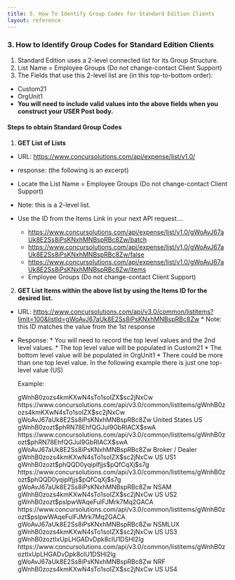 ```yaml
---
title: 3. How To Identify Group Codes for Standard Edition Clients
layout: reference
---
```


### 3. How to Identify Group Codes for Standard Edition Clients

1. Standard Edition uses a 2-level connected list for its Group Structure.
2. List Name = Employee Groups (Do not change-contact Client Support)
3. The Fields that use this 2-level list are (in this top-to-bottom order):
  - Custom21
  - OrgUnit1
  - **You will need to include valid values into the above fields when you construct your USER Post body.**

#### Steps to obtain Standard Group Codes

1.	**GET List of Lists**
  - URL: <https://www.concursolutions.com/api/expense/list/v1.0/>
  -	response:  (the following is an excerpt)
  -	Locate the List Name = Employee Groups (Do not change-contact Client Support)
  -	  Note: this is a 2-level list.
  -	Use the ID from the Items Link in your next API request….

	* <https://www.concursolutions.com/api/expense/list/v1.0/gWoAvJ67aUk8E2Ss8iPsKNxhMNBspRBc8Zw/batch>
	* <https://www.concursolutions.com/api/expense/list/v1.0/gWoAvJ67aUk8E2Ss8iPsKNxhMNBspRBc8Zw/false>
	* <https://www.concursolutions.com/api/expense/list/v1.0/gWoAvJ67aUk8E2Ss8iPsKNxhMNBspRBc8Zw/items>
    * Employee Groups (Do not change-contact Client Support)  



2.	**GET List Items within the above list by using the Items ID for the desired list.**
  -	URL: <https://www.concursolutions.com/api/v3.0/common/listitems?limit=100&listId=gWoAvJ67aUk8E2Ss8iPsKNxhMNBspRBc8Zw>
        *	Note: this ID matches the value from the 1st response
  -	Response:
        *	You will need to record the top level values and the 2nd level values.
        *	The top level value will be populated in Custom21
        *	The bottom level value will be populated in OrgUnit1
        *	There could be more than one top level value. In the following example there is just one top-level value (US)

    Example:

    <ListItems xmlns:xsd="http://www.w3.org/2001/XMLSchema" xmlns:xsi="http://www.w3.org/2001/XMLSchema-instance">
      <Items>
          <ListItem>
            <ID>gWnhB0zozs4kmKXwN4sTo1soIZX$sc2jNxCw</ID>
            <URI>https://www.concursolutions.com/api/v3.0/common/listitems/gWnhB0zozs4kmKXwN4sTo1soIZX$sc2jNxCw</URI>
            <ListID>gWoAvJ67aUk8E2Ss8iPsKNxhMNBspRBc8Zw</ListID>
            <Name>United States</Name>
            <ParentID xsi:nil="true"/>
            <Level1Code>US</Level1Code>
            <Level2Code xsi:nil="true"/>
            <Level3Code xsi:nil="true"/>
            <Level4Code xsi:nil="true"/>
            <Level5Code xsi:nil="true"/>
            <Level6Code xsi:nil="true"/>
            <Level7Code xsi:nil="true"/>
            <Level8Code xsi:nil="true"/>
            <Level9Code xsi:nil="true"/>
            <Level10Code xsi:nil="true"/>
            </ListItem>
            <ListItem>
            <ID>gWnhB0zozt$phRN78EhfQGJul9GbRIACX$swA</ID>
            <URI>https://www.concursolutions.com/api/v3.0/common/listitems/gWnhB0zozt$phRN78EhfQGJul9GbRIACX$swA</URI>
            <ListID>gWoAvJ67aUk8E2Ss8iPsKNxhMNBspRBc8Zw</ListID>
            <Name>Broker / Dealer</Name>
            <ParentID>gWnhB0zozs4kmKXwN4sTo1soIZX$sc2jNxCw</ParentID>
            <Level1Code>US</Level1Code>
            <Level2Code>US1</Level2Code>
            <Level3Code xsi:nil="true"/>
            <Level4Code xsi:nil="true"/>
            <Level5Code xsi:nil="true"/>
            <Level6Code xsi:nil="true"/>
            <Level7Code xsi:nil="true"/>
            <Level8Code xsi:nil="true"/>
            <Level9Code xsi:nil="true"/>
            <Level10Code xsi:nil="true"/>
          </ListItem>
          <ListItem>
           <ID>gWnhB0zozt$phQQD0yqipIfjjs$pQfCqXj$s7g</ID>
            <URI>https://www.concursolutions.com/api/v3.0/common/listitems/gWnhB0zozt$phQQD0yqipIfjjs$pQfCqXj$s7g</URI>
            <ListID>gWoAvJ67aUk8E2Ss8iPsKNxhMNBspRBc8Zw</ListID>
            <Name>NSAM</Name>
            <ParentID>gWnhB0zozs4kmKXwN4sTo1soIZX$sc2jNxCw</ParentID>
            <Level1Code>US</Level1Code>
            <Level2Code>US2</Level2Code>
            <Level3Code xsi:nil="true"/>
            <Level4Code xsi:nil="true"/>
            <Level5Code xsi:nil="true"/>
            <Level6Code xsi:nil="true"/>
            <Level7Code xsi:nil="true"/>
            <Level8Code xsi:nil="true"/>
            <Level9Code xsi:nil="true"/>
            <Level10Code xsi:nil="true"/>
          </ListItem>
          <ListItem>
            <ID>gWnhB0zozt$pslpwWAqeFulFJMrk7Mq2GACA</ID>
            <URI>https://www.concursolutions.com/api/v3.0/common/listitems/gWnhB0zozt$pslpwWAqeFulFJMrk7Mq2GACA</URI>
            <ListID>gWoAvJ67aUk8E2Ss8iPsKNxhMNBspRBc8Zw</ListID>
            <Name>NSMLUX</Name>
            <ParentID>gWnhB0zozs4kmKXwN4sTo1soIZX$sc2jNxCw</ParentID>
            <Level1Code>US</Level1Code>
            <Level2Code>US3</Level2Code>
            <Level3Code xsi:nil="true"/>
            <Level4Code xsi:nil="true"/>
            <Level5Code xsi:nil="true"/>
            <Level6Code xsi:nil="true"/>
            <Level7Code xsi:nil="true"/>
            <Level8Code xsi:nil="true"/>
            <Level9Code xsi:nil="true"/>
            <Level10Code xsi:nil="true"/>
          </ListItem>
          <ListItem>
            <ID>gWnhB0zoztIxUpLHGADvDpk8clU1DSHI2lg</ID>
            <URI>https://www.concursolutions.com/api/v3.0/common/listitems/gWnhB0zoztIxUpLHGADvDpk8clU1DSHI2lg</URI>
            <ListID>gWoAvJ67aUk8E2Ss8iPsKNxhMNBspRBc8Zw</ListID>
            <Name>NRF</Name>
            <ParentID>gWnhB0zozs4kmKXwN4sTo1soIZX$sc2jNxCw</ParentID>
            <Level1Code>US</Level1Code>
            <Level2Code>US4</Level2Code>
            <Level3Code xsi:nil="true"/>
            <Level4Code xsi:nil="true"/>
            <Level5Code xsi:nil="true"/>
            <Level6Code xsi:nil="true"/>
            <Level7Code xsi:nil="true"/>
            <Level8Code xsi:nil="true"/>
            <Level9Code xsi:nil="true"/>
            <Level10Code xsi:nil="true"/>
          </ListItem>
        </Items>
      <NextPage xsi:nil="true"/>
    </ListItems>
